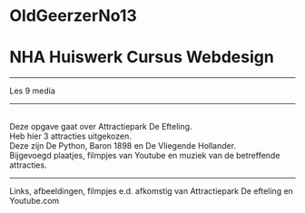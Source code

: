 # OldGeerzerNo13
<h1>NHA Huiswerk Cursus Webdesign</h1><hr>
Les 9 media<hr>
<br>
Deze opgave gaat over Attractiepark De Efteling.
<br>
Heb hier 3 attracties uitgekozen.<br>
Deze zijn De Python, Baron 1898 en De Vliegende Hollander.<br>
Bijgevoegd plaatjes, filmpjes van Youtube en muziek van de betreffende attracties.<hr>
Links, afbeeldingen, filmpjes e.d. afkomstig van Attractiepark De efteling en Youtube.com

